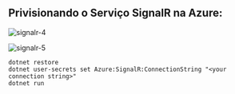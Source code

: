 ## Privisionando o Serviço SignalR na Azure:

   ![signalr-4](https://github.com/aspnet/AzureSignalR-samples/raw/master/docs/images/signalr-4.png)
 
   ![signalr-5](https://github.com/aspnet/AzureSignalR-samples/raw/master/docs/images/signalr-5.png)

 
```
dotnet restore
dotnet user-secrets set Azure:SignalR:ConnectionString "<your connection string>"
dotnet run
```